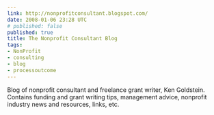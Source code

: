 ```yaml
---
link: http://nonprofitconsultant.blogspot.com/
date: 2008-01-06 23:28 UTC
# published: false
published: true
title: The Nonprofit Consultant Blog
tags:
- NonProfit
- consulting
- blog
- processoutcome
---
```


Blog of nonprofit consultant and freelance grant writer, Ken Goldstein. Contains funding and grant writing tips, management advice, nonprofit industry news and resources, links, etc.
